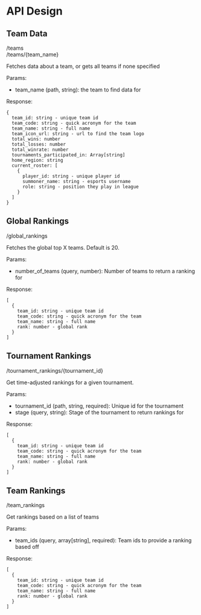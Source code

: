# API Design

## Team Data

/teams<br />
/teams/{team_name}

Fetches data about a team, or gets all teams if none specified

Params:
- team_name (path, string): the team to find data for

Response:
```
{
  team_id: string - unique team id
  team_code: string - quick acronym for the team
  team_name: string - full name
  team_icon_url: string - url to find the team logo
  total_wins: number
  total_losses: number
  total_winrate: number
  tournaments_participated_in: Array[string]
  home_region: string
  current_roster: [
    {
      player_id: string - unique player id
      summoner_name: string - esports username
      role: string - position they play in league
    }
  ]
}
```

## Global Rankings

/global_rankings

Fetches the global top X teams. Default is 20.

Params:
- number_of_teams (query, number): Number of teams to return a ranking for

Response:
```
[
  {
    team_id: string - unique team id
    team_code: string - quick acronym for the team
    team_name: string - full name
    rank: number - global rank
  }
]
```

## Tournament Rankings

/tournament_rankings/{tournament_id}

Get time-adjusted rankings for a given tournament.

Params:
- tournament_id (path, string, required): Unique id for the tournament
- stage (query, string): Stage of the tournament to return rankings for

Response:
```
[
  {
    team_id: string - unique team id
    team_code: string - quick acronym for the team
    team_name: string - full name
    rank: number - global rank
  }
]
```

## Team Rankings

/team_rankings

Get rankings based on a list of teams

Params:
- team_ids (query, array[string], required): Team ids to provide a ranking based off

Response:
```
[
  {
    team_id: string - unique team id
    team_code: string - quick acronym for the team
    team_name: string - full name
    rank: number - global rank
  }
]
```
